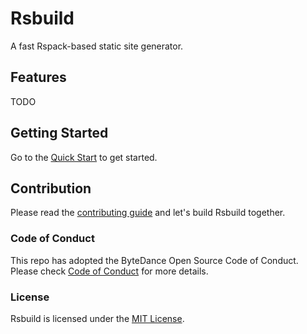 # Rsbuild

<!-- <picture>
  <img alt="Rsbuild Banner" src="https://github.com/web-infra-dev/rsbuild/assets/39261479/999e7946-45ff-45d5-b9cd-594e634e0e5a">
</picture> -->

A fast Rspack-based static site generator.

## Features

TODO

## Getting Started

Go to the [Quick Start](TODO) to get started.

## Contribution

Please read the [contributing guide](TODO) and let's build Rsbuild together.

### Code of Conduct

This repo has adopted the ByteDance Open Source Code of Conduct. Please check [Code of Conduct](./CODE_OF_CONDUCT.md) for more details.

### License

Rsbuild is licensed under the [MIT License](./LICENSE).
